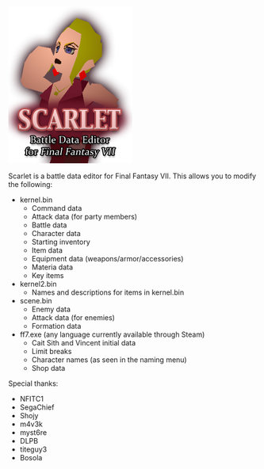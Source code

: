 ![Scarlet - FF7 Battle Data Editor](src/GUI/logo.png)

Scarlet is a battle data editor for Final Fantasy VII. This allows you to modify the following:

* kernel.bin
  * Command data
  * Attack data (for party members)
  * Battle data
  * Character data
  * Starting inventory
  * Item data
  * Equipment data (weapons/armor/accessories)
  * Materia data
  * Key items
* kernel2.bin
  * Names and descriptions for items in kernel.bin 
* scene.bin
  * Enemy data
  * Attack data (for enemies)
  * Formation data
* ff7.exe (any language currently available through Steam)
  * Cait Sith and Vincent initial data
  * Limit breaks
  * Character names (as seen in the naming menu)
  * Shop data

Special thanks:
* NFITC1
* SegaChief
* Shojy
* m4v3k
* myst6re
* DLPB
* titeguy3
* Bosola
